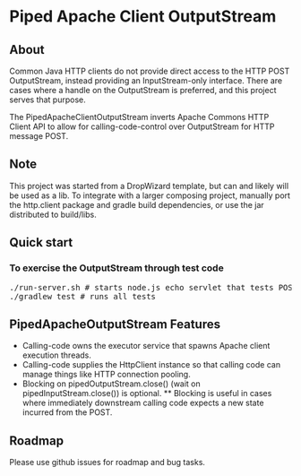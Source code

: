 <h1>Piped Apache Client OutputStream</h1>

<h2>About</h2>
Common Java HTTP clients do not provide direct access to the HTTP POST OutputStream, instead providing an InputStream-only interface.  There are cases where a handle on the OutputStream is preferred, and this project serves that purpose.

The PipedApacheClientOutputStream inverts Apache Commons HTTP Client API to allow for calling-code-control over OutputStream for HTTP message POST.

<h2>Note</h2>

This project was started from a DropWizard template, but can and likely will be used as a lib.  To integrate with a larger composing project, manually port the http.client package and gradle build dependencies, or use the jar distributed to build/libs.

<h2>Quick start</h2>

<h3>To exercise the OutputStream through test code</h3>

<pre>
./run-server.sh # starts node.js echo servlet that tests POST to
./gradlew test # runs all tests
</pre>

<h2>PipedApacheOutputStream Features</h2>

* Calling-code owns the executor service that spawns Apache client execution threads.
* Calling-code supplies the HttpClient instance so that calling code can manage things like HTTP connection pooling.
* Blocking on pipedOutputStream.close() (wait on pipedInputStream.close()) is optional.
** Blocking is useful in cases where immediately downstream calling code expects a new state incurred from the POST.

<h2>Roadmap</h2>
Please use github issues for roadmap and bug tasks.